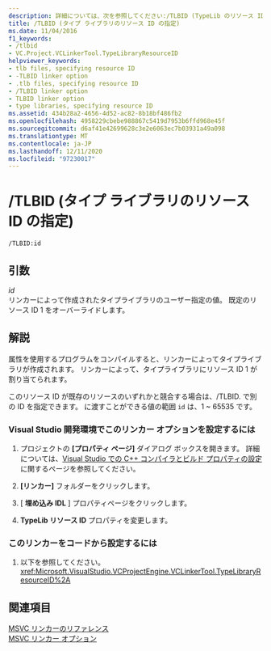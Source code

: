 ```yaml
---
description: 詳細については、次を参照してください:/TLBID (TypeLib のリソース ID を指定)
title: /TLBID (タイプ ライブラリのリソース ID の指定)
ms.date: 11/04/2016
f1_keywords:
- /tlbid
- VC.Project.VCLinkerTool.TypeLibraryResourceID
helpviewer_keywords:
- tlb files, specifying resource ID
- -TLBID linker option
- .tlb files, specifying resource ID
- /TLBID linker option
- TLBID linker option
- type libraries, specifying resource ID
ms.assetid: 434b28a2-4656-4d52-ac82-8b18bf486fb2
ms.openlocfilehash: 4958229cbebe988867c5419d7953b6ffd968e45f
ms.sourcegitcommit: d6af41e42699628c3e2e6063ec7b03931a49a098
ms.translationtype: MT
ms.contentlocale: ja-JP
ms.lasthandoff: 12/11/2020
ms.locfileid: "97230017"
---
```

# <a name="tlbid-specify-resource-id-for-typelib"></a>/TLBID (タイプ ライブラリのリソース ID の指定)

```
/TLBID:id
```

## <a name="arguments"></a>引数

*id*<br/>
リンカーによって作成されたタイプライブラリのユーザー指定の値。 既定のリソース ID 1 をオーバーライドします。

## <a name="remarks"></a>解説

属性を使用するプログラムをコンパイルすると、リンカーによってタイプライブラリが作成されます。 リンカーによって、タイプライブラリにリソース ID 1 が割り当てられます。

このリソース ID が既存のリソースのいずれかと競合する場合は、/TLBID. で別の ID を指定できます。 に渡すことができる値の範囲 `id` は、1 ~ 65535 です。

### <a name="to-set-this-linker-option-in-the-visual-studio-development-environment"></a>Visual Studio 開発環境でこのリンカー オプションを設定するには

1. プロジェクトの **[プロパティ ページ]** ダイアログ ボックスを開きます。 詳細については、[Visual Studio での C++ コンパイラとビルド プロパティの設定](../working-with-project-properties.md)に関するページを参照してください。

1. **[リンカー]** フォルダーをクリックします。

1. [ **埋め込み IDL** ] プロパティページをクリックします。

1. **TypeLib リソース ID** プロパティを変更します。

### <a name="to-set-this-linker-option-programmatically"></a>このリンカーをコードから設定するには

1. 以下を参照してください。<xref:Microsoft.VisualStudio.VCProjectEngine.VCLinkerTool.TypeLibraryResourceID%2A>

## <a name="see-also"></a>関連項目

[MSVC リンカーのリファレンス](linking.md)<br/>
[MSVC リンカー オプション](linker-options.md)
